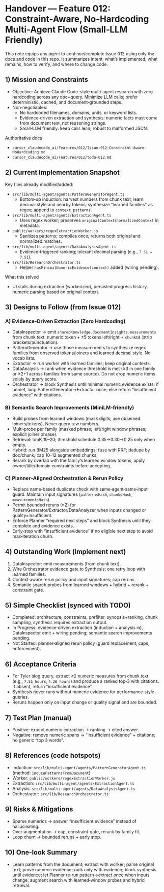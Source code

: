 # Handover — Feature 012: Constraint-Aware, No-Hardcoding Multi‑Agent Flow (Small‑LLM Friendly)

This note equips any agent to continue/complete Issue 012 using only the docs and code in this repo. It summarizes intent, what’s implemented, what remains, how to verify, and where to change code.

## 1) Mission and Constraints
- Objective: Achieve Claude Code–style multi‑agent research with zero hardcoding across any doc+query. Minimize LLM calls; prefer deterministic, cached, and document‑grounded steps.
- Non‑negotiables:
  - No hardcoded filenames, domains, units, or keyword lists.
  - Evidence‑driven extraction and synthesis; numeric facts must come from document text, not reasoning strings.
  - Small‑LLM friendly: keep calls lean; robust to malformed JSON.

Authoritative docs
- `cursor_claudecode_ai/Features/012/Issue-012-Constraint-Aware-NoHardcoding.md`
- `cursor_claudecode_ai/Features/012/todo-012.md`

## 2) Current Implementation Snapshot
Key files already modified/added:
- `src/lib/multi-agent/agents/PatternGeneratorAgent.ts`
  - Bottom‑up induction: harvest numbers from chunk text; learn decimal style and nearby tokens; synthesize “learned families” as regex; append to `context.patterns`.
- `src/lib/multi-agent/agents/ExtractionAgent.ts`
  - Uses regex worker; preserves `originalContext`/`normalizedContext` in metadata.
- `public/workers/regexExtractionWorker.js`
  - Sanitizes patterns; compiles once; returns both original and normalized matches.
- `src/lib/multi-agent/agents/DataAnalysisAgent.ts`
  - Evidence‑triggered ranking; tolerant decimal parsing (e.g., `7 51 → 7.51`).
- `src/lib/ResearchOrchestrator.ts`
  - Helper `hasMinimalNumericEvidence(context)` added (wiring pending).

What this solved
- UI stalls during extraction (workerized), persisted progress history, numeric parsing based on original context.

## 3) Designs to Follow (from Issue 012)
### A) Evidence‑Driven Extraction (Zero Hardcoding)
- DataInspector → emit `sharedKnowledge.documentInsights.measurements` from chunk text: numeric token + ±5 tokens left/right + `chunkId` (strip brackets/punctuation).
- PatternGenerator → use those measurements to synthesize regex families from observed tokens/joiners and learned decimal style. No vocab lists.
- Extractor → run worker with learned families; keep original contexts.
- DataAnalysis → rank when evidence threshold is met (≥3 in one family or ≥2+1 across families from same source). Do not drop numeric items solely by query score.
- Orchestrator → block Synthesis until minimal numeric evidence exists; if unmet, loop PatternGenerator→Extractor once; else return “insufficient evidence” with citations.

### B) Semantic Search Improvements (MiniLM‑friendly)
- Build probes from learned windows (mask digits; use observed joiners/tokens). Never query raw numbers.
- Multi‑probe per family (masked phrase; left/right window phrases; explicit joiner phrase).
- Retrieval: topK 10–20; threshold schedule 0.35→0.30→0.25 only when empty.
- Hybrid: run BM25 alongside embeddings; fuse with RRF; dedupe by doc/chunk; cap 10–12 augmented chunks.
- Rerank by overlap with the family’s learned window tokens; apply owner/title/domain constraints before accepting.

### C) Planner‑Aligned Orchestration & Rerun Policy
- Replace name‑based duplicate check with same‑agent‑same‑input guard. Maintain input signatures (`patternsHash`, `chunksHash`, `measurementsHash`).
- Permit bounded reruns (≤2) for PatternGenerator/Extractor/DataAnalyzer when inputs changed or quality=insufficient.
- Enforce Planner “required next steps” and block Synthesis until they complete and evidence exists.
- Early‑stop with “insufficient evidence” if no eligible next step to avoid max‑iteration churn.

## 4) Outstanding Work (implement next)
1) DataInspector: emit measurements (from chunk text).
2) Wire Orchestrator evidence gate to Synthesis; one retry loop with learned families.
3) Context‑aware rerun policy and input signatures; cap reruns.
4) Semantic search probes from learned windows + hybrid + rerank + constraint gate.

## 5) Simple Checklist (synced with TODO)
- Completed: architecture, constraints, prefilter, synopsis+ranking, chunk sampling, synthesis requires extraction output.
- In Progress: evidence‑driven extraction (induction + analysis in), DataInspector emit + wiring pending; semantic search improvements pending.
- Not Started: planner‑aligned rerun policy (guard replacement, caps, enforcement).

## 6) Acceptance Criteria
- For Tyler blog query, extract ≥2 numeric measures from chunk text (e.g., `7.51 hours`, `4.26 hours`) and produce a ranked top‑3 with citations. If absent, return “insufficient evidence”.
- Synthesis never runs without numeric evidence for performance‑style queries.
- Reruns happen only on input change or quality signal and are bounded.

## 7) Test Plan (manual)
- Positive: expect numeric extraction → ranking → cited answer.
- Negative: remove numeric spans → “insufficient evidence” + citations; no generic “top 3 words”.

## 8) References (code hotspots)
- Induction: `src/lib/multi-agent/agents/PatternGeneratorAgent.ts` (method: `inducePatternsFromDocument`)
- Worker: `public/workers/regexExtractionWorker.js`
- Extraction: `src/lib/multi-agent/agents/ExtractionAgent.ts`
- Analysis: `src/lib/multi-agent/agents/DataAnalysisAgent.ts`
- Orchestrator: `src/lib/ResearchOrchestrator.ts`

## 9) Risks & Mitigations
- Sparse numerics → answer “insufficient evidence” instead of hallucinating.
- Over‑augmentation → cap, constraint‑gate, rerank by family fit.
- Loop churn → bounded reruns + early stop.

## 10) One‑look Summary
- Learn patterns from the document; extract with worker; parse original text; prove numeric evidence; rank only with evidence; block synthesis until evidence; let Planner re‑run pattern→extract once when inputs change; augment search with learned‑window probes and hybrid retrieval.
